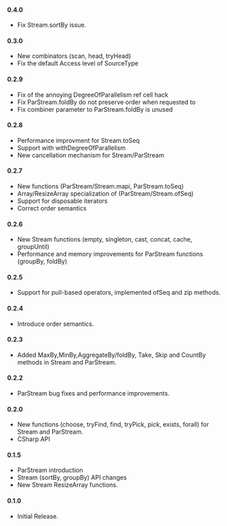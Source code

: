 #### 0.4.0
* Fix Stream.sortBy issue.

#### 0.3.0
* New combinators (scan, head, tryHead)
* Fix the default Access level of SourceType

#### 0.2.9
* Fix of the annoying DegreeOfParallelism ref cell hack
* Fix ParStream.foldBy do not preserve order when requested to
* Fix combiner parameter to ParStream.foldBy is unused

#### 0.2.8
* Performance improvment for Stream.toSeq
* Support with withDegreeOfParallelism
* New cancellation mechanism for Stream/ParStream


#### 0.2.7
* New functions (ParStream/Stream.mapi, ParStream.toSeq)
* Array/ResizeArray specialization of (ParStream/Stream.ofSeq)
* Support for disposable iterators
* Correct order semantics

#### 0.2.6
* New Stream functions (empty, singleton, cast, concat, cache, groupUntil)
* Performance and memory improvements for ParStream functions (groupBy, foldBy)

#### 0.2.5
* Support for pull-based operators, implemented ofSeq and zip methods.

#### 0.2.4
* Introduce order semantics.

#### 0.2.3
* Added MaxBy,MinBy,AggregateBy/foldBy, Take, Skip and CountBy methods in Stream and ParStream.

#### 0.2.2
* ParStream bug fixes and performance improvements.

#### 0.2.0
* New functions (choose, tryFind, find, tryPick, pick, exists, forall) for Stream and ParStream.
* CSharp API

#### 0.1.5
* ParStream introduction
* Stream (sortBy, groupBy) API changes
* New Stream ResizeArray functions.

#### 0.1.0
* Initial Release.
